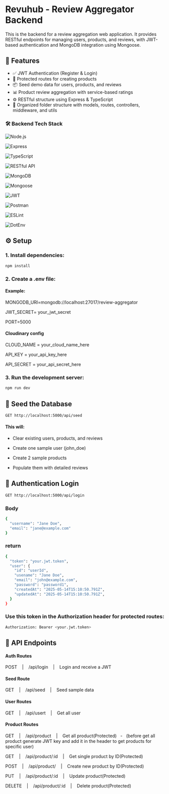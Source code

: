 # Revuhub - Review Aggregator Backend

This is the backend for a review aggregation web application. It provides RESTful endpoints for managing users, products, and reviews, with JWT-based authentication and MongoDB integration using Mongoose.
## 🚀 Features
- ✅ JWT Authentication (Register & Login)
- 🔐 Protected routes for creating products
- 📦 Seed demo data for users, products, and reviews
- 📊 Product review aggregation with service-based ratings
- ⚙️ RESTful structure using Express & TypeScript
- 📁 Organized folder structure with models, routes, controllers, middleware, and utils

###  🛠️ Backend Tech Stack
![Node.js](https://img.shields.io/badge/Node.js-339933?style=for-the-badge&logo=nodedotjs&logoColor=white)

![Express](https://img.shields.io/badge/Express.js-000000?style=for-the-badge&logo=express&logoColor=white)

![TypeScript](https://img.shields.io/badge/TypeScript-3178C6?style=for-the-badge&logo=typescript&logoColor=white)

![RESTful API](https://img.shields.io/badge/RESTful_API-FF6F61?style=for-the-badge&logo=api&logoColor=white)

![MongoDB](https://img.shields.io/badge/MongoDB-47A248?style=for-the-badge&logo=mongodb&logoColor=white)

![Mongoose](https://img.shields.io/badge/Mongoose-880000?style=for-the-badge&logo=mongoose&logoColor=white)

![JWT](https://img.shields.io/badge/JWT-black?style=for-the-badge&logo=jsonwebtokens&logoColor=white)

![Postman](https://img.shields.io/badge/Postman-FF6C37?style=for-the-badge&logo=postman&logoColor=white)

![ESLint](https://img.shields.io/badge/ESLint-4B32C3?style=for-the-badge&logo=eslint&logoColor=white)

![DotEnv](https://img.shields.io/badge/.env-Secure%20Config-8DD6F9?style=for-the-badge&logo=dotenv&logoColor=black)



## ⚙️ Setup
### 1. Install dependencies:

```bash
npm install
```
### 2. Create a .env file:

#### Example:
MONGODB_URI=mongodb://localhost:27017/review-aggregator

JWT_SECRET= your_jwt_secret

PORT=5000
####  Cloudinary config
CLOUD_NAME = your_cloud_name_here 

API_KEY = your_api_key_here

API_SECRET = your_api_secret_here
### 3. Run the development server:
```bash
npm run dev
````
## 🌱 Seed the Database
```bash
GET http://localhost:5000/api/seed
````

#### This will:

* Clear existing users, products, and reviews

* Create one sample user (john_doe)

* Create 2 sample products

* Populate them with detailed reviews

## 🔐 Authentication Login
```bash
GET http://localhost:5000/api/login
````
### Body
```bash
{
  "username": "Jane Doe",
  "email": "jane@example.com"
}
````
### return
```bash
{
  "token": "your.jwt.token",
  "user": {
    "id": "userId",
    "usename": "Jane Doe",
    "email": "john@example.com",
    "password": "password1",
    "createdAt": "2025-05-14T15:10:50.791Z",
    "updatedAt": "2025-05-14T15:10:50.791Z",
  }
}
```
### Use this token in the Authorization header for protected routes:
```bash
Authorization: Bearer <your.jwt.token>
````
## 📡 API Endpoints

#### Auth Routes
POST&nbsp;&nbsp;&nbsp;  |&nbsp; &nbsp; /api/login&nbsp; &nbsp; |&nbsp; &nbsp; Login and receive a JWT
#### Seed Route
GET&nbsp;&nbsp;&nbsp;  |&nbsp; &nbsp; /api/seed&nbsp; &nbsp; |&nbsp; &nbsp; Seed sample data
#### User Routes
GET&nbsp;&nbsp;&nbsp;  |&nbsp; &nbsp; /api/usert&nbsp; &nbsp; |&nbsp; &nbsp; Get all  user
#### Product Routes
GET&nbsp;&nbsp;&nbsp;  |&nbsp; &nbsp; /api/product&nbsp; &nbsp; |&nbsp; &nbsp; Get all product(Protected)&nbsp;&nbsp; -&nbsp;&nbsp;  (before get all product generate JWT key and add it in the header to get products for  specific user)

GET&nbsp;&nbsp;&nbsp;  |&nbsp; &nbsp; /api/product/:id&nbsp; &nbsp; |&nbsp; &nbsp; Get single product by ID(Protected)&nbsp;&nbsp;

POST&nbsp;&nbsp;&nbsp;  |&nbsp; &nbsp; /api/product/&nbsp; &nbsp; |&nbsp; &nbsp; Create new product by ID(Protected)&nbsp;&nbsp;

PUT&nbsp;&nbsp;&nbsp;  |&nbsp; &nbsp; /api/product/:id&nbsp; &nbsp; |&nbsp; &nbsp; Update product(Protected)&nbsp;&nbsp;

DELETE&nbsp;&nbsp;&nbsp;  |&nbsp; &nbsp; /api/product/:id&nbsp; &nbsp; |&nbsp; &nbsp; Delete product(Protected)&nbsp;&nbsp;

